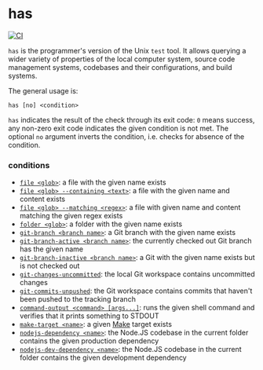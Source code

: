 # has

[![CI](https://github.com/kevgo/has/actions/workflows/ci.yml/badge.svg)](https://github.com/kevgo/has/actions/workflows/ci.yml)

`has` is the programmer's version of the Unix `test` tool. It
allows querying a wider variety of properties of the local computer system, source
code management systems, codebases and their configurations, and build systems.

The general usage is:

```
has [no] <condition>
```

`has` indicates the result of the check through its exit code: `0` means
success, any non-zero exit code indicates the given condition is not met. The
optional `no` argument inverts the condition, i.e. checks for absence of the
condition.

### conditions

- [`file <glob>`](features/file-name.feature): a file with the given name exists
- [`file <glob> --containing <text>`](features/file-content.feature): a file with the given name and content exists
- [`file <glob> --matching <regex>`](features/file-content-regex.feature): a file with given name and content matching the given regex exists
- [`folder <glob>`](features/folder.feature): a folder with the given name exists
- [`git-branch <branch name>`](features/git-branch.feature): a Git branch with the given name exists
- [`git-branch-active <branch name>`](features/git-branch-active.feature): the currently checked out Git branch has the given name
- [`git-branch-inactive <branch name>`](features/git-branch-inactive.feature): a Git with the given name exists but is not checked out
- [`git-changes-uncommitted`](features/uncommitted-changes.feature): the local Git workspace contains uncommitted changes
- [`git-commits-unpushed`](features/unpushed-commits.feature): the Git workspace contains commits that haven't been pushed to the tracking branch
- [`command-output <command> [args...]`](features/command-output.feature): runs the given shell command and verifies that it prints something to STDOUT
- [`make-target <name>`](features/make-target.feature): a given [Make](https://www.gnu.org/software/make) target exists
- [`nodejs-dependency <name>`](features/node-dependency.feature): the Node.JS codebase in the current folder contains the given production dependency
- [`nodejs-dev-dependency <name>`](features/node-dependency.feature): the Node.JS codebase in the current folder contains the given development dependency
